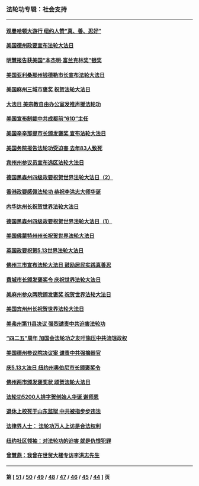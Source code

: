 ### 法轮功专辑：社会支持
---
#### [观曼哈顿大游行 纽约人赞“真、善、忍好”](../../pages/nf4386/n12956249.md?05190430) 
#### [美国德州政要宣布法轮大法日](../../pages/nf4386/n12958567.md?05190430) 
#### [明慧报告获美国“本杰明‧富兰克林奖”银奖](../../pages/nf4386/n12955404.md?05190430) 
#### [美国亚利桑那州钱德勒市长宣布法轮大法日](../../pages/nf4386/n12953813.md?05190430) 
#### [美国麻州三城市褒奖 祝贺法轮大法日](../../pages/nf4386/n12953756.md?05190430) 
#### [大法日 美宗教自由办公室发推声援法轮功](../../pages/nf4386/n12950669.md?05190430) 
#### [美国宣布制裁中共成都前“610”主任](../../pages/nf4386/n12943654.md?05190430) 
#### [美国辛辛那提市长颁发褒奖 宣布法轮大法日](../../pages/nf4386/n12948869.md?05190430) 
#### [美国务院报告法轮功受迫害 去年83人致死](../../pages/nf4386/n12944350.md?05190430) 
#### [宾州州参议员宣布选区法轮大法日](../../pages/nf4386/n12939844.md?05190430) 
#### [德国黑森州四级政要祝贺世界法轮大法日（2）](../../pages/nf4386/n12937571.md?05190430) 
#### [香港政要感佩法轮功 恭祝李洪志大师华诞](../../pages/nf4386/n12937400.md?05190430) 
#### [内华达州长祝贺世界法轮大法日](../../pages/nf4386/n12936785.md?05190430) 
#### [德国黑森州四级政要祝贺世界法轮大法日（1）](../../pages/nf4386/n12934877.md?05190430) 
#### [美国佛蒙特州州长祝贺世界法轮大法日](../../pages/nf4386/n12935031.md?05190430) 
#### [英国政要祝贺5.13世界法轮大法日](../../pages/nf4386/n12934700.md?05190430) 
#### [佛州三市宣布法轮大法日 鼓励居民实践真善忍](../../pages/nf4386/n12934466.md?05190430) 
#### [费城市长颁发褒奖令 庆祝世界法轮大法日](../../pages/nf4386/n12928833.md?05190430) 
#### [美麻州参众两院颁发褒奖 祝贺世界法轮大法日](../../pages/nf4386/n12928372.md?05190430) 
#### [美国宾州州长祝贺世界法轮大法日](../../pages/nf4386/n12928310.md?05190430) 
#### [美弗州第11县决议 强烈谴责中共迫害法轮功](../../pages/nf4386/n12925015.md?05190430) 
#### [“四二五”周年 加国会法轮功之友吁施压中共流氓政权](../../pages/nf4386/n12896250.md?05190430) 
#### [美国德州参议院决议案 谴责中共强摘器官](../../pages/nf4386/n12924452.md?05190430) 
#### [庆5.13大法日 纽约州奥伯尼市长颁褒奖令](../../pages/nf4386/n12921706.md?05190430) 
#### [佛州两市颁发褒奖状 颂贺法轮大法日](../../pages/nf4386/n12922678.md?05190430) 
#### [法轮功5200人排字贺创始人华诞 谢师恩](../../pages/nf4386/n12918251.md?05190430) 
#### [退休上校死于山东监狱 中共被指步步违法](../../pages/nf4386/n12914624.md?05190430) 
#### [法律界人士： 法轮功万人上访是合法权利](../../pages/nf4386/n12902232.md?05190430) 
#### [纽约社区领袖：对法轮功的迫害 就是仇恨犯罪](../../pages/nf4386/n12901973.md?05190430) 
#### [曾慧燕：我曾在世贸大楼专访李洪志先生](../../pages/nf4386/n12898729.md?05190430) 

---
#### 第 [ [51](./51.md?05190430) / [50](./50.md?05190430) / [49](./49.md?05190430) / [48](./48.md?05190430) / [47](./47.md?05190430) / [46](./46.md?05190430) / [45](./45.md?05190430) / [44](./44.md?05190430) ] 页
